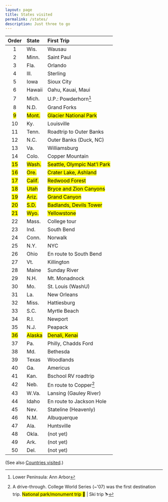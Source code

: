 ```yaml
---
layout: page
title: States visited
permalink: /states/
description: Just three to go
---
```

| Order | State | First Trip |
| :----: | :--- | :--- |
| 1 | Wis. | Wausau |
| 2 | Minn. | Saint Paul |
| 3 | Fla. | Orlando |
| 4 | Ill. | Sterling |
| 5 | Iowa | Sioux City |
| 6 | Hawaii | Oahu, Kauai, Maui |
| <mark2>7</mark2> | <mark2>Mich.</mark2> | <mark2>U.P.: Powderhorn</mark2>[^1] |
| 8 | N.D. | Grand Forks |
| <mark>9</mark> | <mark>Mont.</mark> | <mark>Glacier National Park</mark> |
| 10 | Ky. | Louisville |
| 11 | Tenn. | Roadtrip to Outer Banks |
| 12 | N.C. | Outer Banks (Duck, NC) |
| 13 | Va. | Williamsburg |
| <mark2>14</mark2> | <mark2>Colo.</mark2> | <mark2>Copper Mountain</mark2> |
| <mark>15</mark> | <mark>Wash.</mark> | <mark>Seattle, Olympic Nat'l Park</mark> |
| <mark>16</mark> | <mark>Ore.</mark> | <mark>Crater Lake, Ashland</mark> |
| <mark>17</mark> | <mark>Calif.</mark> | <mark>Redwood Forest</mark> |
| <mark>18</mark> | <mark>Utah</mark> | <mark>Bryce and Zion Canyons</mark> |
| <mark>19</mark> | <mark>Ariz.</mark> | <mark>Grand Canyon</mark> |
| <mark>20</mark> | <mark>S.D.</mark> | <mark>Badlands, Devils Tower</mark> |
| <mark>21</mark> | <mark>Wyo.</mark> | <mark>Yellowstone</mark> |
| 22 | Mass. | College tour |
| 23 | Ind. | South Bend |
| 24 | Conn. | Norwalk |
| 25 | N.Y. | NYC |
| 26 | Ohio | En route to South Bend |
| <mark2>27</mark2> | <mark2>Vt.</mark2> | <mark2>Killington</mark2> |
| <mark2>28</mark2> | <mark2>Maine</mark2> | <mark2>Sunday River</mark2> |
| 29 | N.H. | Mt. Monadnock |
| 30 | Mo. | St. Louis (WashU) |
| 31 | La. | New Orleans |
| 32 | Miss. | Hattiesburg |
| 33 | S.C. | Myrtle Beach |
| 34 | R.I. | Newport |
| 35 | N.J. | Peapack |
| <mark>36</mark> | <mark>Alaska</mark> | <mark>Denali, Kenai</mark> |
| 37 | Pa. | Philly, Chadds Ford |
| 38 | Md. | Bethesda |
| 39 | Texas | Woodlands |
| 40 | Ga. | Americus |
| 41 | Kan. | Bschool RV roadtrip |
| 42 | Neb. | En route to Copper[^2] |
| 43 | W.Va. | Lansing (Gauley River) |
| 44 | Idaho | En route to Jackson Hole |
| <mark2>45</mark2> | <mark2>Nev.</mark2> | <mark2>Stateline (Heavenly)</mark2> |
| 46 | N.M. | Albuquerque |
| 47 | Ala. | Huntsville |
| 48 | Okla. | (not yet) |
| 49 | Ark. | (not yet) |
| 50 | Del. | (not yet) |

[^1]: Lower Peninsula: Ann Arbor
[^2]: A drive-through. College World Series (~'07) was the first destination trip.
<mark><span class="muted small">National park/monument trip 🥾</span></mark><span class="muted small"> | </span><mark2><span class="muted small">Ski trip ⛷</span></mark2>

(See also [Countries visited](/countries/).)